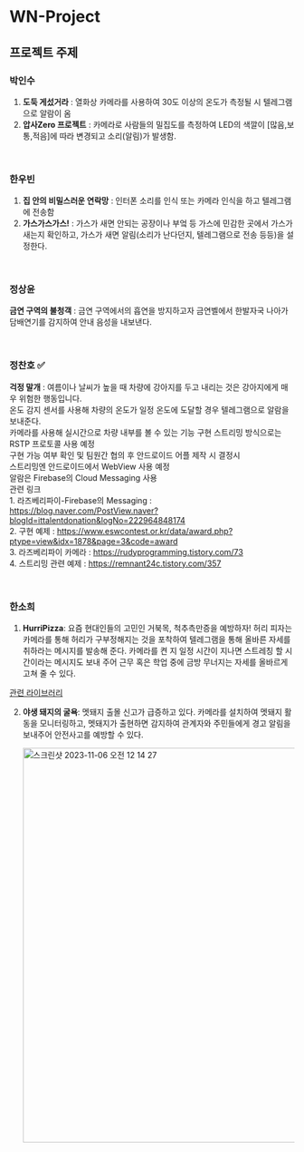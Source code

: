# WN-Project

## 프로젝트 주제

### 박인수
1. **도둑 게섰거라** : 열화상 카메라를 사용하여 30도 이상의 온도가 측정될 시 텔레그램으로 알람이 옴  
2. **압사Zero 프로젝트** : 카메라로 사람들의 밀집도를 측정하여 LED의 색깔이 [많음,보통,적음]에 따라 변경되고 소리(알림)가 발생함.

<br>

### 한우빈   
1. **집 안의 비밀스러운 연락망** : 인터폰 소리를 인식 또는 카메라 인식을 하고 텔레그램에 전송함  
2. **가스가스가스!** : 가스가 새면 안되는 공장이나 부엌 등 가스에 민감한 곳에서 가스가 새는지 확인하고, 가스가 새면 알림(소리가 난다던지, 텔레그램으로 전송 등등)을 설정한다.

<br>

### 정상윤
**금연 구역의  불청객** : 금연 구역에서의 흡연을 방지하고자 금연벨에서 한발자국 나아가 담배연기를 감지하여 안내 음성을 내보낸다.  

<br>

### 정찬호 ✅
**걱정 말개** : 여름이나 날씨가 높을 때 차량에 강아지를 두고 내리는 것은 강아지에게 매우 위험한 행동입니다.    
               온도 감지 센서를 사용해 차량의 온도가 일정 온도에 도달할 경우 텔레그램으로 알람을 보내준다.      
               카메라를 사용해 실시간으로 차량 내부를 볼 수 있는 기능 구현 
               스트리밍 방식으로는 RSTP 프로토콜 사용 예정  
               구현 가능 여부 확인 및 팀원간 협의 후 안드로이드 어플 제작 시 결정시  
               스트리밍엔 안드로이드에서 WebView 사용 예정    
               알람은 Firebase의 Cloud Messaging 사용    
               관련 링크  
               1. 라즈베리파이-Firebase의 Messaging : https://blog.naver.com/PostView.naver?blogId=ittalentdonation&logNo=222964848174  
               2. 구현 예제 : https://www.eswcontest.or.kr/data/award.php?ptype=view&idx=1878&page=3&code=award  
               3. 라즈베리파이 카메라 : https://rudyprogramming.tistory.com/73  
               4. 스트리밍 관련 예제 : https://remnant24c.tistory.com/357

<br>

### 한소희
1. **HurriPizza**: 요즘 현대인들의 고민인 거북목, 척추측만증을 예방하자! 허리 피자는 카메라를 통해 허리가 구부정해지는 것을 포착하여 텔레그램을 통해 올바른 자세를 취하라는 메시지를 발송해 준다. 카메라를 켠 지 일정 시간이 지나면 스트레칭 할 시간이라는 메시지도 보내 주어 근무 혹은 학업 중에 금방 무너지는 자세를 올바르게 고쳐 줄 수 있다.

<a href="https://github.com/CMU-Perceptual-Computing-Lab/openpose"> 관련 라이브러리 </a>

2. **야생 돼지의 굴욕**: 멧돼지 출몰 신고가 급증하고 있다. 카메라를 설치하여 멧돼지 활동을 모니터링하고, 멧돼지가 출현하면 감지하여 관계자와 주민들에게 경고 알림을 보내주어 안전사고를 예방할 수 있다.
   
   <img width="696" alt="스크린샷 2023-11-06 오전 12 14 27" src="https://github.com/inhatc-WirelessNetwork/WN-Project/assets/90755590/757bee0c-14a6-49d3-b95c-20b85056a8dd">

